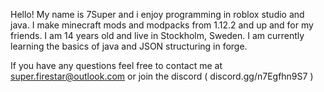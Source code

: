 Hello! My name is 7Super and i enjoy programming in roblox studio and java. I make minecraft mods and modpacks from 1.12.2 and up and for my friends. I am 14 years old and live in Stockholm, Sweden. I am currently learning the basics of java and JSON structuring in forge.

If you have any questions feel free to contact me at super.firestar@outlook.com or join the discord ( discord.gg/n7Egfhn9S7 )

